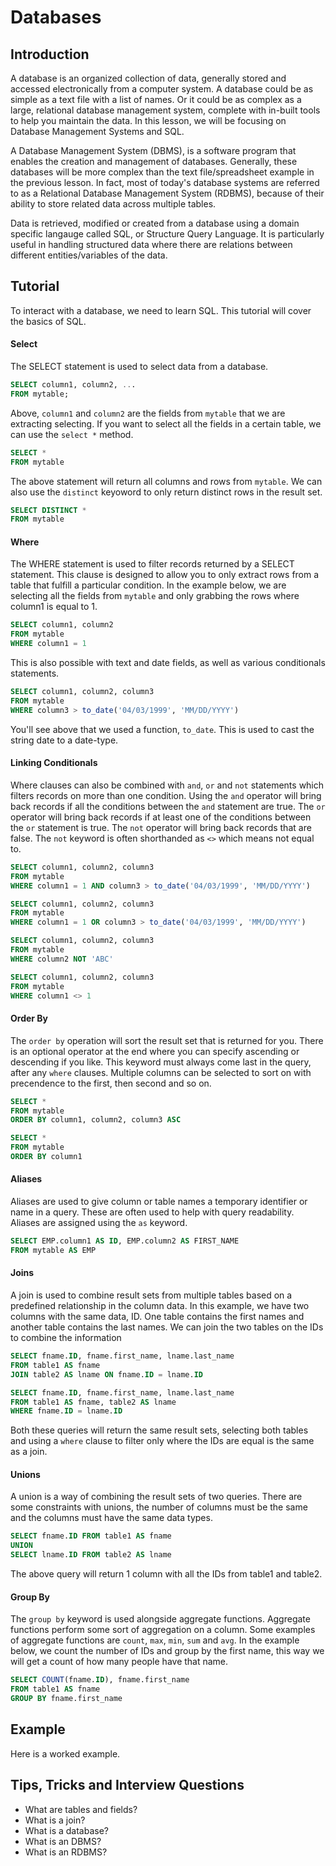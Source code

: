 # Databases

## Introduction
A database is an organized collection of data, generally stored and accessed electronically from a computer system. A database could be as simple as a text file with a list of names. Or it could be as complex as a large, relational database management system, complete with in-built tools to help you maintain the data. In this lesson, we will be focusing on Database Management Systems and SQL.

A Database Management System (DBMS), is a software program that enables the creation and management of databases. Generally, these databases will be more complex than the text file/spreadsheet example in the previous lesson. In fact, most of today's database systems are referred to as a Relational Database Management System (RDBMS), because of their ability to store related data across multiple tables.

Data is retrieved, modified or created from a database using a domain specific langauge called SQL, or Structure Query Language. It is particularly useful in handling structured data where there are relations between different entities/variables of the data.

## Tutorial
To interact with a database, we need to learn SQL. This tutorial will cover the basics of SQL.

#### Select
The SELECT statement is used to select data from a database.

```sql
SELECT column1, column2, ...
FROM mytable;
```
Above, `column1` and `column2` are the fields from `mytable` that we are extracting selecting. If you want to select all the fields in a certain table, we can use the `select *` method.

```sql
SELECT *
FROM mytable
```
The above statement will return all columns and rows from `mytable`. We can also use the `distinct` keyoword to only return distinct rows in the result set.
```sql
SELECT DISTINCT *
FROM mytable
```

#### Where
The WHERE statement is used to filter records returned by a SELECT statement. This clause is designed to allow you to only extract  rows from a table that fulfill a particular condition. In the example below, we are selecting all the fields from `mytable` and only grabbing the rows where column1 is equal to 1.

```sql
SELECT column1, column2
FROM mytable
WHERE column1 = 1
```
This is also possible with text and date fields, as well as various conditionals statements.

```sql
SELECT column1, column2, column3
FROM mytable
WHERE column3 > to_date('04/03/1999', 'MM/DD/YYYY')
```
You'll see above that we used a function, `to_date`. This is used to cast the string date to a date-type.

#### Linking Conditionals
Where clauses can also be combined with `and`, `or` and `not` statements which filters records on more than one condition. Using the `and` operator will bring back records if all the conditions between the `and` statement are true. The `or` operator will bring back records if at least one of the conditions between the `or` statement is true. The `not` operator will bring back records that are false. The `not` keyword is often shorthanded as `<>` which means not equal to.  

```sql
SELECT column1, column2, column3
FROM mytable
WHERE column1 = 1 AND column3 > to_date('04/03/1999', 'MM/DD/YYYY')
```
```sql
SELECT column1, column2, column3
FROM mytable
WHERE column1 = 1 OR column3 > to_date('04/03/1999', 'MM/DD/YYYY')
```
```sql
SELECT column1, column2, column3
FROM mytable
WHERE column2 NOT 'ABC'
```
```sql
SELECT column1, column2, column3
FROM mytable
WHERE column1 <> 1
```

#### Order By
The `order by` operation will sort the result set that is returned for you. There is an optional operator at the end where you can specify ascending or descending if you like. This keyword must always come last in the query, after any `where` clauses. Multiple columns can be selected to sort on with precendence to the first, then second and so on.

```sql
SELECT *
FROM mytable
ORDER BY column1, column2, column3 ASC
```
```sql
SELECT *
FROM mytable
ORDER BY column1
```
#### Aliases 
Aliases are used to give column or table names a temporary identifier or name in a query. These are often used to help with query readability. Aliases are assigned using the `as` keyword.

```sql
SELECT EMP.column1 AS ID, EMP.column2 AS FIRST_NAME
FROM mytable AS EMP
```

#### Joins
A join is used to combine result sets from multiple tables based on a predefined relationship in the column data. In this example, we have two columns with the same data, ID. One table contains the first names and another table contains the last names. We can join the two tables on the IDs to combine the information

```sql
SELECT fname.ID, fname.first_name, lname.last_name
FROM table1 AS fname
JOIN table2 AS lname ON fname.ID = lname.ID
```
```sql
SELECT fname.ID, fname.first_name, lname.last_name
FROM table1 AS fname, table2 AS lname
WHERE fname.ID = lname.ID
```
Both these queries will return the same result sets, selecting both tables and using a `where` clause to filter only where the IDs are equal is the same as a join.

#### Unions
A union is a way of combining the result sets of two queries. There are some constraints with unions, the number of columns must be the same and the columns must have the same data types.

```sql
SELECT fname.ID FROM table1 AS fname
UNION
SELECT lname.ID FROM table2 AS lname
```
The above query will return 1 column with all the IDs from table1 and table2.

#### Group By
The `group by` keyword is used alongside aggregate functions. Aggregate functions perform some sort of aggregation on a column. Some examples of aggregate functions are `count`, `max`, `min`, `sum` and `avg`. In the example below, we count the number of IDs and group by the first name, this way we will get a count of how many people have that name.
```sql
SELECT COUNT(fname.ID), fname.first_name
FROM table1 AS fname
GROUP BY fname.first_name
```

## Example
Here is a worked example.

## Tips, Tricks and Interview Questions
* What are tables and fields?
* What is a join?
* What is a database?
* What is an DBMS?
* What is an RDBMS?
